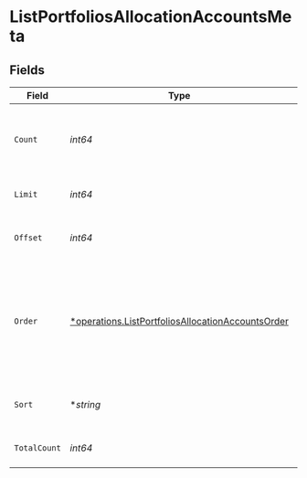 # ListPortfoliosAllocationAccountsMeta


## Fields

| Field                                                                                                                        | Type                                                                                                                         | Required                                                                                                                     | Description                                                                                                                  |
| ---------------------------------------------------------------------------------------------------------------------------- | ---------------------------------------------------------------------------------------------------------------------------- | ---------------------------------------------------------------------------------------------------------------------------- | ---------------------------------------------------------------------------------------------------------------------------- |
| `Count`                                                                                                                      | *int64*                                                                                                                      | :heavy_check_mark:                                                                                                           | Count of the resources returned in the response.                                                                             |
| `Limit`                                                                                                                      | *int64*                                                                                                                      | :heavy_check_mark:                                                                                                           | Total limit of the response.                                                                                                 |
| `Offset`                                                                                                                     | *int64*                                                                                                                      | :heavy_check_mark:                                                                                                           | Amount of resource to offset in the response.                                                                                |
| `Order`                                                                                                                      | [*operations.ListPortfoliosAllocationAccountsOrder](../../../pkg/models/operations/listportfoliosallocationaccountsorder.md) | :heavy_minus_sign:                                                                                                           | The ordering of the response.<br/>* ASC - Ascending order<br/>* DESC - Descending order                                      |
| `Sort`                                                                                                                       | **string*                                                                                                                    | :heavy_minus_sign:                                                                                                           | The field that the list is sorted by.                                                                                        |
| `TotalCount`                                                                                                                 | *int64*                                                                                                                      | :heavy_check_mark:                                                                                                           | Total count of all the resources.                                                                                            |